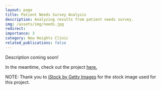 ```yaml
---
layout: page
title: Patient Needs Survey Analysis
description: Analyzing results from patient needs survey.
img: /assets/img/needs.jpg
redirect:
importance: 3
category: New Heights Clinic
related_publications: false
---
```


Description coming soon!

In the meantime, check out the project [here.](/assets/html/Patient_Needs_2024.html)

NOTE: Thank you to [iStock by Getty Images](https://www.istockphoto.com/) for the stock image used for this project.